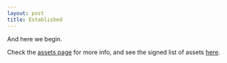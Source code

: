 ```yaml
---
layout: post
title: Established
---
```


And here we begin.

Check the [assets page](/assets) for more info, and see the signed list of assets [here](/assets.dot.asc).
